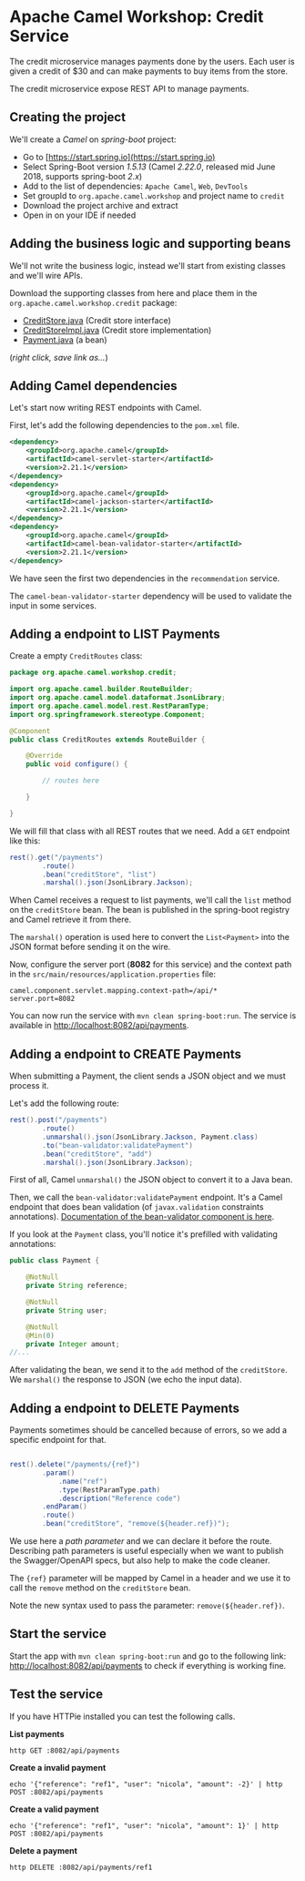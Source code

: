 # Apache Camel Workshop: Credit Service

The credit microservice manages payments done by the users.
Each user is given a credit of $30 and can make payments to buy items from the store.

The credit microservice expose REST API to manage payments. 


## Creating the project

We'll create a *Camel* on *spring-boot* project:

- Go to [https://start.spring.io](https://start.spring.io)
- Select Spring-Boot version *1.5.13* (Camel *2.22.0*, released mid June 2018, supports spring-boot *2.x*)
- Add to the list of dependencies: `Apache Camel`, `Web`, `DevTools`  
- Set groupId to `org.apache.camel.workshop` and project name to `credit`
- Download the project archive and extract
- Open in on your IDE if needed

## Adding the business logic and supporting beans

We'll not write the business logic, instead we'll start from existing classes and we'll wire APIs.

Download the supporting classes from here and place them in the `org.apache.camel.workshop.credit` package:

- [CreditStore.java](https://raw.githubusercontent.com/nicolaferraro/camel-workshop/master/app/credit/src/main/java/org/apache/camel/workshop/credit/CreditStore.java) (Credit store interface)
- [CreditStoreImpl.java](https://raw.githubusercontent.com/nicolaferraro/camel-workshop/master/app/credit/src/main/java/org/apache/camel/workshop/credit/CreditStoreImpl.java) (Credit store implementation)
- [Payment.java](https://raw.githubusercontent.com/nicolaferraro/camel-workshop/master/app/credit/src/main/java/org/apache/camel/workshop/credit/Payment.java) (a bean)

(*right click, save link as...*)

## Adding Camel dependencies

Let's start now writing REST endpoints with Camel.

First, let's add the following dependencies to the `pom.xml` file.

```xml
<dependency>
    <groupId>org.apache.camel</groupId>
    <artifactId>camel-servlet-starter</artifactId>
    <version>2.21.1</version>
</dependency>
<dependency>
    <groupId>org.apache.camel</groupId>
    <artifactId>camel-jackson-starter</artifactId>
    <version>2.21.1</version>
</dependency>
<dependency>
    <groupId>org.apache.camel</groupId>
    <artifactId>camel-bean-validator-starter</artifactId>
    <version>2.21.1</version>
</dependency>
```

We have seen the first two dependencies in the `recommendation` service. 

The `camel-bean-validator-starter` dependency will be used to validate the input in some services. 

## Adding a endpoint to LIST Payments

Create a empty `CreditRoutes` class:

```java
package org.apache.camel.workshop.credit;

import org.apache.camel.builder.RouteBuilder;
import org.apache.camel.model.dataformat.JsonLibrary;
import org.apache.camel.model.rest.RestParamType;
import org.springframework.stereotype.Component;

@Component
public class CreditRoutes extends RouteBuilder {

	@Override
	public void configure() {

		// routes here

	}

}
```

We will fill that class with all REST routes that we need.
Add a `GET` endpoint like this:

```java
rest().get("/payments")
        .route()
        .bean("creditStore", "list")
        .marshal().json(JsonLibrary.Jackson);
```

When Camel receives a request to list payments, we'll call the `list` method on the `creditStore` bean.
The bean is published in the spring-boot registry and Camel retrieve it from there.

The `marshal()` operation is used here to convert the `List<Payment>` into the JSON format before sending it on the wire.

Now, configure the server port (**8082** for this service) and the context path in the `src/main/resources/application.properties` file:

```properties
camel.component.servlet.mapping.context-path=/api/*
server.port=8082
```

You can now run the service with `mvn clean spring-boot:run`.
The service is available in [http://localhost:8082/api/payments](http://localhost:8082/api/payments).

## Adding a endpoint to CREATE Payments

When submitting a Payment, the client sends a JSON object and we must process it.

Let's add the following route:

```java
rest().post("/payments")
        .route()
        .unmarshal().json(JsonLibrary.Jackson, Payment.class)
        .to("bean-validator:validatePayment")
        .bean("creditStore", "add")
        .marshal().json(JsonLibrary.Jackson);

```

First of all, Camel `unmarshal()` the JSON object to convert it to a Java bean.

Then, we call the `bean-validator:validatePayment` endpoint. It's a Camel endpoint that 
does bean validation (of `javax.validation` constraints annotations). [Documentation of the 
bean-validator component is here](https://github.com/apache/camel/blob/master/components/camel-bean-validator/src/main/docs/bean-validator-component.adoc).

If you look at the `Payment` class, you'll notice it's prefilled with validating annotations:

```java
public class Payment {

    @NotNull
    private String reference;

    @NotNull
    private String user;

    @NotNull
    @Min(0)
    private Integer amount;
//...
```

After validating the bean, we send it to the `add` method of the `creditStore`.
We `marshal()` the response to JSON (we echo the input data).

## Adding a endpoint to DELETE Payments

Payments sometimes should be cancelled because of errors, so we add a specific endpoint for that.

```java

rest().delete("/payments/{ref}")
        .param()
            .name("ref")
            .type(RestParamType.path)
            .description("Reference code")
        .endParam()
        .route()
        .bean("creditStore", "remove(${header.ref})");
```

We use here a *path parameter* and we can declare it before the route.
Describing path parameters is useful especially when we want to publish the Swagger/OpenAPI specs,
but also help to make the code cleaner.

The `{ref}` parameter will be mapped by Camel in a header and we use it to call the `remove` method on the `creditStore` bean.

Note the new syntax used to pass the parameter: `remove(${header.ref})`.


## Start the service

Start the app with `mvn clean spring-boot:run` and go to the following link: [http://localhost:8082/api/payments](http://localhost:8082/api/payments)
to check if everything is working fine.


## Test the service

If you have HTTPie installed you can test the following calls.

**List payments**
```
http GET :8082/api/payments
```

**Create a invalid payment**
```
echo '{"reference": "ref1", "user": "nicola", "amount": -2}' | http POST :8082/api/payments
```

**Create a valid payment**
```
echo '{"reference": "ref1", "user": "nicola", "amount": 1}' | http POST :8082/api/payments
```

**Delete a payment**
```
http DELETE :8082/api/payments/ref1
```

